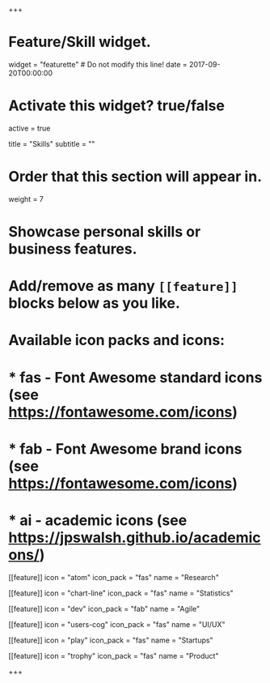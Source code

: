 +++
# Feature/Skill widget.
widget = "featurette"  # Do not modify this line!
date = 2017-09-20T00:00:00

# Activate this widget? true/false
active = true

title = "Skills"
subtitle = ""

# Order that this section will appear in.
weight = 7

# Showcase personal skills or business features.
# 
# Add/remove as many `[[feature]]` blocks below as you like.
# 
# Available icon packs and icons:
# * fas - Font Awesome standard icons (see https://fontawesome.com/icons)
# * fab - Font Awesome brand icons (see https://fontawesome.com/icons)
# * ai - academic icons (see https://jpswalsh.github.io/academicons/)

[[feature]]
  icon = "atom"
  icon_pack = "fas"
  name = "Research"

[[feature]]
  icon = "chart-line"
  icon_pack = "fas"
  name = "Statistics" 

[[feature]]
  icon = "dev"
  icon_pack = "fab"
  name = "Agile"

[[feature]]
  icon = "users-cog"
  icon_pack = "fas"
  name = "UI/UX"

[[feature]]
  icon = "play"
  icon_pack = "fas"
  name = "Startups"

[[feature]]
  icon = "trophy"
  icon_pack = "fas"
  name = "Product"

+++
